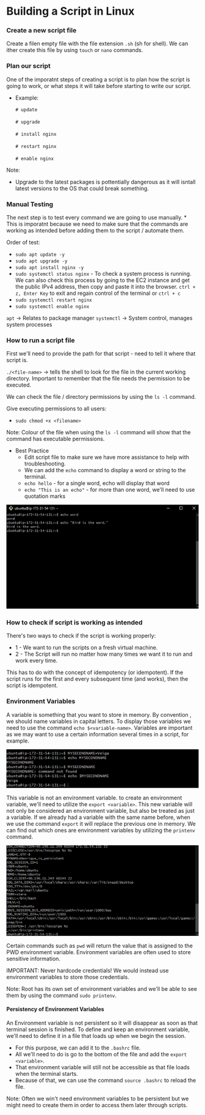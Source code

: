 # Building a Script in Linux

### Create a new script file

Create a filen empty file with the file extension `.sh` (sh for shell).
We can ither create this file by using `touch` or `nano` commands.

### Plan our script

One of the imporatnt steps of creating a script is to plan how the script is going to work, or what steps it will take before starting to write our script.
* Example:
  ```
  # update

  # upgrade

  # install nginx

  # restart nginx

  # enable nginx
  ```

Note:

* Upgrade to the latest packages is pottentially dangerous as it will isntall latest versions to the OS that could break something.

### Manual Testing

The next step is to test every command we are going to use manually. 
    * This is imporatnt because we need to make sure that the commands are working as intended before adding them to the script / automate them.

Order of test:

* `sudo apt update -y`
* `sudo apt upgrade -y` 
* `sudo apt install nginx -y`
* `sudo systemctl status nginx` - To check a system process is running. We can also check this process by going to the EC2 instance and get the public IPv4 address, then copy and paste it into the browser. `ctrl + z, Enter Key` to exit and regain control of the terminal or `ctrl + c` 
* `sudo systemctl restart nginx` 
* `sudo systemctl enable nginx`

`apt` -> Relates to package manager
`systemctl` -> System control, manages system processes

### How to run a script file

First we'll need to provide the path for that script - need to tell it where that script is.

`./<file-name>` -> tells the shell to look for the file in the current working directory.
Important to remember that the file needs the permission to be executed.

We can check the file / directory permissions by using the `ls -l` command.

Give executing permissions to all users:
* `sudo chmod +x <filename>`

Note: Colour of the file when using the `ls -l` command will show that the command has executable permissions.

* Best Practice
  * Edit script file to make sure we have more assistance to help with troubleshooting.
  * We can add the `echo` command to display a word or string to the terminal.
  * `echo hello` - for a single word, echo will display that word
  * `echo "This is an echo"` - for more than one word, we'll need to use quotation marks

![Screenshot echo-example.png](<../readme-images/Screenshot echo-example.png>)

### How to check if script is working as intended

There's two ways to check if the script is working properly:
  * 1 - We want to run the scripts on a fresh virtual machine.
  * 2 - The Script will run no matter how many times we want it to run and work every time.

This has to do with the concept of idempotency (or idempotent).
If the script runs for the first and every subsequent time (and works), then the script is idempotent.


### Environment Variables

A variable is something that you want to store in memory.
By convention , we should name variables in capital letters.
To display those variables we need to use the command `echo $<variable-name>`.
Variables are important as we may want to use a certain information several times in a script, for example.

![Screenshot echo-variable-name.png](<../readme-images/Screenshot echo-variable-name.png>)

This variable is not an environment variable. to create an environment variable, we'll need to utilize the `export <variable>`.
This new variable will not only be considered an environment variable, but also be treated as just a variable.
If we already had a variable with the same name before, when we use the command `export` it will replace the previous one in memory.
We can find out which ones are environment variables by utilizing the `printenv` command.

![Screenshot-printenv-example.png](../readme-images/Screenshot-printenv-example.png)

Certain commands such as `pwd` will return the value that is assigned to the PWD environment variable.
Environment variables are often used to store sensitive information.

IMPORTANT: Never hardcode credentials! We would instead use environment variables to store those credentials.

Note: Root has its own set of environment variables and we'll be able to see them by using the command `sudo printenv`.

#### Persistency of Environment Variables

An Environment variable is not persistent so it will disappear as soon as that terminal session is finished.
To define and keep an environment variable, we'll need to define it in a file that loads up when we begin the session.

* For this purpose, we can add it to the `.bashrc` file.
* All we'll need to do is go to the bottom of the file and add the `export <variable>`.
* That environment variable will still not be accessible as that file loads when the terminal starts.
* Because of that, we can use the command `source .bashrc` to reload the file.


Note: Often we win't need environment variables to be persistent but we might need to create them in order to access them later through scripts.
